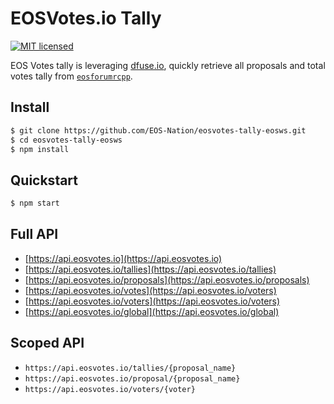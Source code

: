 # EOSVotes.io Tally

[![MIT licensed](https://img.shields.io/badge/license-MIT-blue.svg)](https://raw.githubusercontent.com/EOS-Nation/eosvotes-tally-eosws/master/LICENSE)

EOS Votes tally is leveraging [dfuse.io](https://dfuse.io), quickly retrieve all proposals and total votes tally from [`eosforumrcpp`](https://github.com/eoscanada/eosio.forum).

## Install

```bash
$ git clone https://github.com/EOS-Nation/eosvotes-tally-eosws.git
$ cd eosvotes-tally-eosws
$ npm install
```

## Quickstart

```bash
$ npm start
```

## Full API

- [https://api.eosvotes.io](https://api.eosvotes.io)
- [https://api.eosvotes.io/tallies](https://api.eosvotes.io/tallies)
- [https://api.eosvotes.io/proposals](https://api.eosvotes.io/proposals)
- [https://api.eosvotes.io/votes](https://api.eosvotes.io/voters)
- [https://api.eosvotes.io/voters](https://api.eosvotes.io/voters)
- [https://api.eosvotes.io/global](https://api.eosvotes.io/global)


## Scoped API

- `https://api.eosvotes.io/tallies/{proposal_name}`
- `https://api.eosvotes.io/proposal/{proposal_name}`
- `https://api.eosvotes.io/voters/{voter}`
